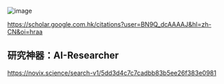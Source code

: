 
![image](https://github.com/user-attachments/assets/b27aa0a3-749b-4acd-bd5b-0714f3f856cc)

https://scholar.google.com.hk/citations?user=BN9Q_dcAAAAJ&hl=zh-CN&oi=hraa


## 研究神器：AI-Researcher
https://novix.science/search-v1/5dd3d4c7c7cadbb83b5ee26f383e0981
